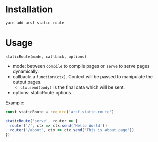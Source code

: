 # Installation
```bash
yarn add arsf-static-route
```

# Usage
``staticRoute(mode, callback, options)``
* mode: between ``compile`` to compile pages or ``serve`` to serve pages dynamically.
* callback: a ``function(ctx)``. Context will be passed to manipulate the output pages.
  * ``ctx.send(body)`` is the final data which will be sent.
* options: staticRoute options

Example:
```js
const staticRoute = require('arsf-static-route')

staticRoute('serve', router => {
  router('/', ctx => ctx.send('Hello World'))
  router('/about', ctx => ctx.send('This is about page'))
})
```
